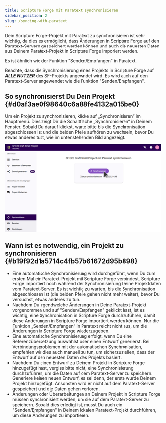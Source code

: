 ```yaml
---
title: Scripture Forge mit Paratext synchronisieren
sidebar_position: 2
slug: /syncing-with-paratext
---
```


Dein Scripture Forge-Projekt mit Paratext zu synchronisieren ist sehr wichtig, da dies es ermöglicht, dass Änderungen in Scripture Forge auf den Paratext-Servern gespeichert werden können und auch die neuesten Daten aus Deinem Paratext-Projekt in Scripture Forge imporiert werden.

Es ist ähnlich wie der Funktion "Senden/Empfangen" in Paratext.

Beachte, dass die Synchronisierung eines Projekts in Scripture Forge auf _**ALLE NUTZER**_ des SF-Projekts angewndet wird. Es wird auch auf den Paratext-Server angewendet wie die Funktion "Senden/Empfangen".

## **So synchronisierst Du Dein Projekt** {#d0af3ae0f98640c6a88fe4132a015be0}

Um ein Projekt zu synchronisieren, klicke auf „Synchronisieren“ im Hauptmenü. Dies zeigt Dir die Schaltfläche „Synchronisieren“ in Deinem Fenster. Sobald Du darauf klickst, warte bitte bis die Synchronisation abgeschlossen ist und die beiden Pfeile aufhören zu wechseln, bevor Du etwas anderes tust, wie im untenstehenden Bild angezeigt.

![](./sync.png)

## **Wann ist es notwendig, ein Projekt zu synchronisieren** {#b19f92d1a5714c4fb57b61672d95b898}

- Eine automatische Synchronisierung wird durchgeführt, wenn Du zum ersten Mal ein Paratext-Projekt mit Scripture Forge verbindest. Scripture Forge importiert noch während der Synchronisierung Deine Projektdaten vom Paratext-Server. Es ist wichtig zu warten, bis die Synchronisation abgeschlossen ist (die beiden Pfeile gehen nicht mehr weiter), bevor Du versuchst, etwas anderes zu tun.
- Nachdem Du irgendwelche Änderungen in Deine Paratext-Projekt vorgenommen und auf "Senden/Empfangen" geklickt hast, ist es wichtig, eine Synchronisation in Scripture Forge durchzuführen, damit diese Änderungen in Scripture Forge importiert werden können. Nur die Funktion „Senden/Empfangen“ in Paratext reicht nicht aus, um die Änderungen in Scripture Forge wiederzugeben.
- Eine automatische Synchronisierung erfolgt, wenn Du eine Referenzübersetzung auswählst oder einen Entwurf generierst. Bei Verbindungsproblemen mit der automatischen Synchronisation, empfehlen wir dies auch manuell zu tun, um sicherzustellen, dass der Entwurf auf den neuesten Daten des Projekts basiert.
- Nachdem Du einen Entwurf zu Deinem Projekt in Scripture Forge hinzugefügt hast, vergiss bitte nicht, eine Synchronisierung durchzuführen, um die Daten auf dem Paratext-Server zu speichern. Generiere keinen neuen Entwurf, es sei denn, der erste wurde Deinem Projekt hinzugefügt. Ansonsten wird er nicht auf dem Paratext-Server gespeichert und die Daten gehen verloren.
- Änderungen oder Überarbeitungen an Deinem Projekt in Scripture Forge müssen synchronisiert werden, um sie auf dem Paratext-Server zu speichern. Sobald dies erledigt ist, musst Du auch ein "Senden/Empfangen" in Deinem lokalen Paratext-Projekt durchführen, um diese Änderungen zu importieren.
